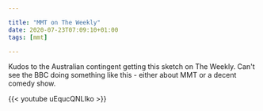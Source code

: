 ```yaml
---

title: "MMT on The Weekly"
date: 2020-07-23T07:09:10+01:00
tags: [mmt]

---
```


Kudos to the Australian contingent getting this sketch on The Weekly. Can't see the BBC doing something like this - either about MMT or a decent comedy show.

{{< youtube uEqucQNLIko >}}
